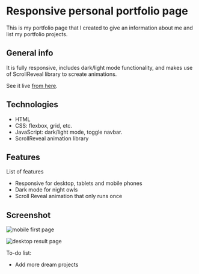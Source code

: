 # Responsive personal portfolio page

This is my portfolio page that I created to give an information about me and list my portfolio projects.

## General info

It is fully responsive, includes dark/light mode functionality, and makes use of ScrollReveal library to screate animations.

See it live [from here](https://oybekjp.github.io/oybek-portfolio/).

## Technologies

- HTML
- CSS: flexbox, grid, etc.
- JavaScript: dark/light mode, toggle navbar.
- ScrollReveal animation library

## Features

List of features

- Responsive for desktop, tablets and mobile phones
- Dark mode for night owls
- Scroll Reveal animation that only runs once

## Screenshot

![mobile first page](https://raw.githubusercontent.com/OybekJP/oybekdev/main/media/mobile%20screenshot.png)

![desktop result page](https://raw.githubusercontent.com/OybekJP/oybekdev/main/media/desktop%20screenshot.png)

To-do list:

- Add more dream projects
